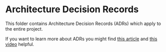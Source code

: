 # Architecture Decision Records

This folder contains Architecture Decision Records (ADRs) which apply to the
entire project.

If you want to learn more about ADRs you might find
[this article](http://thinkrelevance.com/blog/2011/11/15/documenting-architecture-decisions)
and [this video](https://www.youtube.com/watch?v=rwfXkSjFhzc) helpful.
